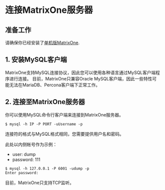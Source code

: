 # **连接MatrixOne服务器**

## **准备工作**

请确保你已经安装了[单机版MatrixOne](install-standalone-matrixone.zh.md).


## **1. 安装MySQL客户端**
   

MatrixOne支持MySQL连接协议，因此您可以使用各种语言通过MySQL客户端程序进行连接。
目前，MatrixOne只兼容Oracle MySQL客户端，因此一些特性可能无法在MariaDB、Percona客户端下正常工作。

## **2. 连接至MatrixOne服务器**

你可以使用MySQL命令行客户端来连接到MatrixOne服务器。
```
$ mysql -h IP -P PORT -uUsername -p
```
连接符的格式与MySQL格式相同，您需要提供用户名和密码。
 
此处以内侧帐号作为示例：

- user: dump
- password: 111

```
$ mysql -h 127.0.0.1 -P 6001 -udump -p
Enter password:
```
目前，MatrixOne只支持TCP监听。
